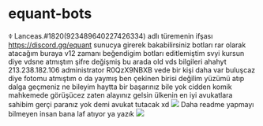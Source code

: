 # equant-bots
ꋿ Lanceas.#1820(923489640227426334) adlı türemenin ifşası
https://discord.gg/equant sunucya girerek bakabilirsiniz
botları rar olarak atacağım buraya v12 zamanı beğendigim botları editlemiştim svyi kursun diye vdsne atmıştım şifre değişmiş bu arada old vds bilgileri ahahyt 
213.238.182.106
administrator
R0QzX9NBXB
vede bir kişi daha var buluşcaz diye fotomu atmıştım o da yaymış ben çekinen birisi değilim yüzümü atıp dalga geçmeniz ne bileyim haytta bir başarınız bile yok cidden komik mahkemede görüşücez zaten alayınız gelsin ülkenin en iyi avukatlara sahibim
gerçi paranız yok demi avukat tutacak xd
<img src= "https://cdn.discordapp.com/attachments/972768285735125022/989163023094657084/unknown.png">
Daha readme yapmayı bilmeyen insan bana laf atıyor ya yazık
<img src= "https://cdn.discordapp.com/attachments/976847893791146035/989869857237512273/unknown.png">
